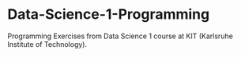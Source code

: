 # Data-Science-1-Programming
Programming Exercises from Data Science 1 course at KIT (Karlsruhe Institute of Technology).

